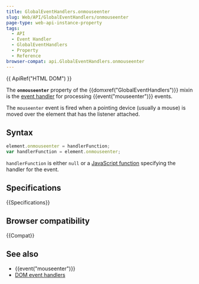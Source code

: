 ```yaml
---
title: GlobalEventHandlers.onmouseenter
slug: Web/API/GlobalEventHandlers/onmouseenter
page-type: web-api-instance-property
tags:
  - API
  - Event Handler
  - GlobalEventHandlers
  - Property
  - Reference
browser-compat: api.GlobalEventHandlers.onmouseenter
---
```

{{ ApiRef("HTML DOM") }}

The **`onmouseenter`** property of the
{{domxref("GlobalEventHandlers")}} mixin is the [event handler](/en-US/docs/Web/Events/Event_handlers) for
processing {{event("mouseenter")}} events.

The `mouseenter` event is fired when a pointing device (usually a mouse) is
moved over the element that has the listener attached.

## Syntax

```js
element.onmouseenter = handlerFunction;
var handlerFunction = element.onmouseenter;
```

`handlerFunction` is either `null` or a [JavaScript function](/en-US/docs/Web/JavaScript/Reference/Functions)
specifying the handler for the event.

## Specifications

{{Specifications}}

## Browser compatibility

{{Compat}}

## See also

- {{event("mouseenter")}}
- [DOM event handlers](/en-US/docs/Web/Events/Event_handlers)
